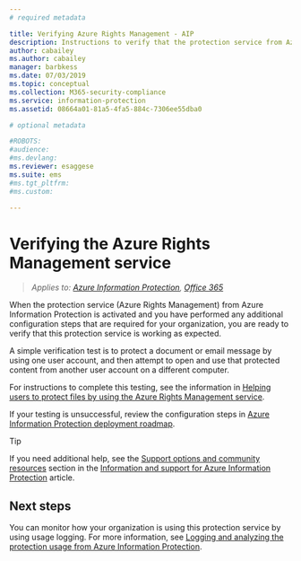 ```yaml
---
# required metadata

title: Verifying Azure Rights Management - AIP
description: Instructions to verify that the protection service from Azure Information Protection is working as expected.
author: cabailey
ms.author: cabailey
manager: barbkess
ms.date: 07/03/2019
ms.topic: conceptual
ms.collection: M365-security-compliance
ms.service: information-protection
ms.assetid: 08664a01-81a5-4fa5-884c-7306ee55dba0

# optional metadata

#ROBOTS:
#audience:
#ms.devlang:
ms.reviewer: esaggese
ms.suite: ems
#ms.tgt_pltfrm:
#ms.custom:

---
```


# Verifying the Azure Rights Management service

>*Applies to: [Azure Information Protection](https://azure.microsoft.com/pricing/details/information-protection), [Office 365](https://download.microsoft.com/download/E/C/F/ECF42E71-4EC0-48FF-AA00-577AC14D5B5C/Azure_Information_Protection_licensing_datasheet_EN-US.pdf)*

When the protection service (Azure Rights Management) from Azure Information Protection is activated and you have performed any additional configuration steps that are required for your organization, you are ready to verify that this protection service is working as expected. 

A simple verification test is to protect a document or email message by using one user account, and then attempt to open and use that protected content from another user account on a different computer.

For instructions to complete this testing, see the information in [Helping users to protect files by using the Azure Rights Management service](help-users.md).

If your testing is unsuccessful, review the configuration steps in [Azure Information Protection deployment roadmap](deployment-roadmap.md).

> [!TIP]
> If you need additional help, see the [Support options and community resources](information-support.md#support-options-and-community-resources) section in the [Information and support for Azure Information Protection](information-support.md) article.

## Next steps

You can monitor how your organization is using this protection service by using usage logging. For more information, see [Logging and analyzing the protection usage from Azure Information Protection](log-analyze-usage.md).



